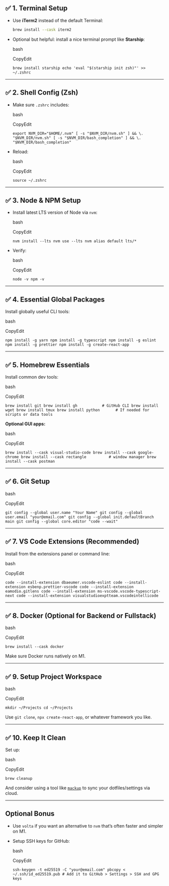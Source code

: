 ## ✅ 1. **Terminal Setup**

- Use **iTerm2** instead of the default Terminal:
    
	```bash
	brew install --cask iterm2
	```
    
- Optional but helpful: install a nice terminal prompt like **Starship**:
    
    bash
    
    CopyEdit
    
    `brew install starship echo 'eval "$(starship init zsh)"' >> ~/.zshrc`
    

---

## ✅ 2. **Shell Config (Zsh)**

- Make sure `.zshrc` includes:
    
    bash
    
    CopyEdit
    
    `export NVM_DIR="$HOME/.nvm" [ -s "$NVM_DIR/nvm.sh" ] && \. "$NVM_DIR/nvm.sh" [ -s "$NVM_DIR/bash_completion" ] && \. "$NVM_DIR/bash_completion"`
    
- Reload:
    
    bash
    
    CopyEdit
    
    `source ~/.zshrc`
    

---

## ✅ 3. **Node & NPM Setup**

- Install latest LTS version of Node via `nvm`:
    
    bash
    
    CopyEdit
    
    `nvm install --lts nvm use --lts nvm alias default lts/*`
    
- Verify:
    
    bash
    
    CopyEdit
    
    `node -v npm -v`
    

---

## ✅ 4. **Essential Global Packages**

Install globally useful CLI tools:

bash

CopyEdit

`npm install -g yarn npm install -g typescript npm install -g eslint npm install -g prettier npm install -g create-react-app`

---

## ✅ 5. **Homebrew Essentials**

Install common dev tools:

bash

CopyEdit

`brew install git brew install gh           # GitHub CLI brew install wget brew install tmux brew install python       # If needed for scripts or data tools`

**Optional GUI apps:**

bash

CopyEdit

`brew install --cask visual-studio-code brew install --cask google-chrome brew install --cask rectangle          # window manager brew install --cask postman`

---

## ✅ 6. **Git Setup**

bash

CopyEdit

`git config --global user.name "Your Name" git config --global user.email "your@email.com" git config --global init.defaultBranch main git config --global core.editor "code --wait"`

---

## ✅ 7. **VS Code Extensions (Recommended)**

Install from the extensions panel or command line:

bash

CopyEdit

`code --install-extension dbaeumer.vscode-eslint code --install-extension esbenp.prettier-vscode code --install-extension eamodio.gitlens code --install-extension ms-vscode.vscode-typescript-next code --install-extension visualstudioexptteam.vscodeintellicode`

---

## ✅ 8. **Docker (Optional for Backend or Fullstack)**

bash

CopyEdit

`brew install --cask docker`

Make sure Docker runs natively on M1.

---

## ✅ 9. **Setup Project Workspace**

bash

CopyEdit

`mkdir ~/Projects cd ~/Projects`

Use `git clone`, `npx create-react-app`, or whatever framework you like.

---

## ✅ 10. **Keep It Clean**

Set up:

bash

CopyEdit

`brew cleanup`

And consider using a tool like [`mackup`](https://github.com/lra/mackup) to sync your dotfiles/settings via cloud.

---

## Optional Bonus

- Use `volta` if you want an alternative to `nvm` that’s often faster and simpler on M1.
    
- Setup SSH keys for GitHub:
    
    bash
    
    CopyEdit
    
    `ssh-keygen -t ed25519 -C "your@email.com" pbcopy < ~/.ssh/id_ed25519.pub # Add it to GitHub > Settings > SSH and GPG keys`
